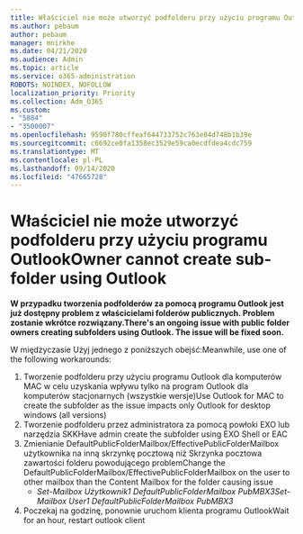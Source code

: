 ```yaml
---
title: Właściciel nie może utworzyć podfolderu przy użyciu programu Outlook
ms.author: pebaum
author: pebaum
manager: mnirkhe
ms.date: 04/21/2020
ms.audience: Admin
ms.topic: article
ms.service: o365-administration
ROBOTS: NOINDEX, NOFOLLOW
localization_priority: Priority
ms.collection: Adm_O365
ms.custom:
- "5884"
- "3500007"
ms.openlocfilehash: 9590f780cffeaf644733752c763e04d748b1b39e
ms.sourcegitcommit: c6692ce0fa1358ec3529e59ca0ecdfdea4cdc759
ms.translationtype: MT
ms.contentlocale: pl-PL
ms.lasthandoff: 09/14/2020
ms.locfileid: "47665728"
---
```

# <a name="owner-cannot-create-sub-folder-using-outlook"></a><span data-ttu-id="fc161-102">Właściciel nie może utworzyć podfolderu przy użyciu programu Outlook</span><span class="sxs-lookup"><span data-stu-id="fc161-102">Owner cannot create sub-folder using Outlook</span></span>

<span data-ttu-id="fc161-103">**W przypadku tworzenia podfolderów za pomocą programu Outlook jest już dostępny problem z właścicielami folderów publicznych. Problem zostanie wkrótce rozwiązany.**</span><span class="sxs-lookup"><span data-stu-id="fc161-103">**There's an ongoing issue with public folder owners creating subfolders using Outlook. The issue will be fixed soon.**</span></span>

<span data-ttu-id="fc161-104">W międzyczasie Użyj jednego z poniższych obejść:</span><span class="sxs-lookup"><span data-stu-id="fc161-104">Meanwhile, use one of the following workarounds:</span></span>

1. <span data-ttu-id="fc161-105">Tworzenie podfolderu przy użyciu programu Outlook dla komputerów MAC w celu uzyskania wpływu tylko na program Outlook dla komputerów stacjonarnych (wszystkie wersje)</span><span class="sxs-lookup"><span data-stu-id="fc161-105">Use Outlook for MAC to create the subfolder as the issue impacts only Outlook for desktop windows (all versions)</span></span>
2. <span data-ttu-id="fc161-106">Tworzenie podfolderu przez administratora za pomocą powłoki EXO lub narzędzia SKK</span><span class="sxs-lookup"><span data-stu-id="fc161-106">Have admin create the subfolder using EXO Shell or EAC</span></span>
3. <span data-ttu-id="fc161-107">Zmienianie DefaultPublicFolderMailbox/EffectivePublicFolderMailbox użytkownika na inną skrzynkę pocztową niż Skrzynka pocztowa zawartości folderu powodującego problem</span><span class="sxs-lookup"><span data-stu-id="fc161-107">Change the DefaultPublicFolderMailbox/EffectivePublicFolderMailbox on the user to other mailbox than the Content Mailbox for the folder causing issue</span></span>  
    - <span data-ttu-id="fc161-108">*Set-Mailbox Użytkownik1 DefaultPublicFolderMailbox PubMBX3*</span><span class="sxs-lookup"><span data-stu-id="fc161-108">*Set-Mailbox User1 DefaultPublicFolderMailbox PubMBX3*</span></span>
4. <span data-ttu-id="fc161-109">Poczekaj na godzinę, ponownie uruchom klienta programu Outlook</span><span class="sxs-lookup"><span data-stu-id="fc161-109">Wait for an hour, restart outlook client</span></span>